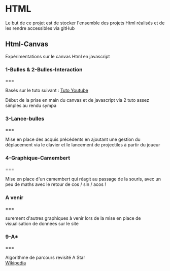 # **HTML**

Le but de ce projet est de stocker l'ensemble des projets Html réalisés et de les rendre accessibles via gitHub

## **Html-Canvas**

Expérimentations sur le canvas Html en javascript

### 1-Bulles & 2-Bulles-Interaction 
===

Basés sur le tuto suivant : [Tuto Youtube](https://www.youtube.com/watch?v=EO6OkltgudE)

Début de la prise en main du canvas et de javascript via 2 tuto assez simples au rendu sympa

### 3-Lance-bulles 
===

Mise en place des acquis précédents en ajoutant une gestion du déplacement via le clavier et le lancement de projectiles à partir du joueur 

### 4-Graphique-Camembert
===

Mise en place d'un camembert qui réagit au passage de la souris, avec un peu de maths avec le retour de  cos / sin / acos ! 

### A venir
===

surement d'autres graphiques à venir lors de la mise en place de visualisation de données sur le site

### 9-A*
===

Algorithme de parcours revisité A Star  
[Wikipedia](https://fr.wikipedia.org/wiki/Algorithme_A*)
